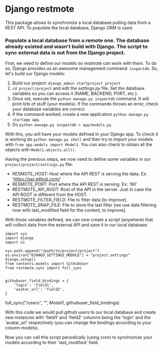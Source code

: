 # Django restmote

This package allows to synchronize a local database pulling data from a REST API. To populate the local database, Django ORM is used.

### Populate a local database from a remote one. The database already existed and wasn't build with Django. The script to sync external data is out from the Django project.

First, we need to define our models so restmote can work with them. To do so, Django provides us an awesome management command: `inspectdb`. So, let's build our Django models:

1. Build our project: `django_admin startproject project`
2. `cd project/project` and edit the _settings.py_ file. Set the database variables so you can access it (NAME, BACKEND, PORT, etc.).
3. Once set, execute the `python manage.py inspectdb` command. It will print lots of stuff (your models). If the commands throws an error, check your database variables are correct.
4. If the command worked, create a new application `python manage.py startapp app`.
5. Do `python manage.py inspectdb > app/models.py`

With this, you will have your models defined in your Django app. To check it is working do `python manage.py shell` and then try to import your models with `from app.models import Model1`. You can also check to obtain all the objects with `Model1.objects.all()`.


Having the previous steps, we now need to define some variables in our `project/project/settings.py` file:

* RESMOTE_HOST: Host where the API REST is serving the data. Ex: 'https://api.github.com/'
* RESMOTE_PORT: Port where the API REST is serving. Ex: '80'
* RESTMOTE_API_ROOT: Root of the API in the server. Just in case the API ROOT is different from the HOST.
* RESTMOTE_FILTER_FIELD: File to filter data [to improve].
* RESTMOTE_SNAP_FILE: File to store the last filter [we use date filtering now with last_modified field for the content, to improve].


With those variables defined, we can now create a script (anywhere) that will collect data from the external API and save it in our local database:


    import sys
    import django
    import os

    sys.path.append("/path/to/project/project")
    os.environ["DJANGO_SETTINGS_MODULE"] = "project.settings"
    django.setup()
    from contents.models import GithubUser
    from restmote.sync import full_sync


    githubuser_field_bindings = {
        'login': 'field1',
        'avatar_url': 'field2',
    }

   full_sync("/users", "", Model1, githubuser_field_bindings)


With this code we would pull github users to our local database and create new instances with 'field1' and 'field2' columns being the 'login' and the 'avatar_url' respectively (you can change the bindings according to your column models).

Now you can call this script periodically (using cron) to synchronize your models according to their 'last_modified' field.
